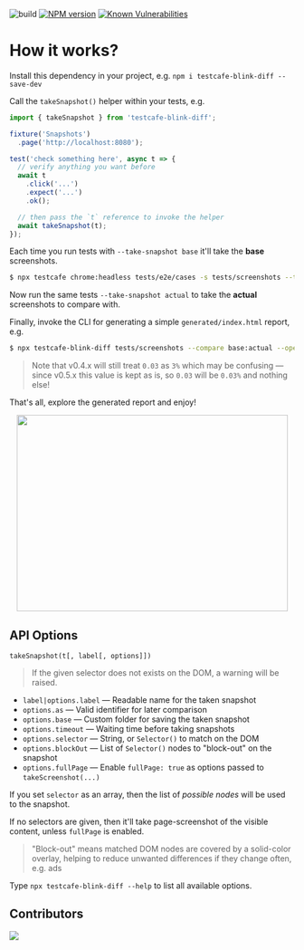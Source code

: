 ![build](https://github.com/tacoss/testcafe-blink-diff/workflows/build/badge.svg)
[![NPM version](https://badge.fury.io/js/testcafe-blink-diff.png)](http://badge.fury.io/js/testcafe-blink-diff)
[![Known Vulnerabilities](https://snyk.io/test/npm/testcafe-blink-diff/badge.svg)](https://snyk.io/test/npm/testcafe-blink-diff)

# How it works?

Install this dependency in your project, e.g. `npm i testcafe-blink-diff --save-dev`

Call the `takeSnapshot()` helper within your tests, e.g.

```js
import { takeSnapshot } from 'testcafe-blink-diff';

fixture('Snapshots')
  .page('http://localhost:8080');

test('check something here', async t => {
  // verify anything you want before
  await t
    .click('...')
    .expect('...')
    .ok();

  // then pass the `t` reference to invoke the helper
  await takeSnapshot(t);
});
```

Each time you run tests with `--take-snapshot base` it'll take the **base** screenshots.

```bash
$ npx testcafe chrome:headless tests/e2e/cases -s tests/screenshots --take-snapshot
```

Now run the same tests `--take-snapshot actual` to take the **actual** screenshots to compare with.

Finally, invoke the CLI for generating a simple `generated/index.html` report, e.g.

```bash
$ npx testcafe-blink-diff tests/screenshots --compare base:actual --open --threshold 0.03
```

> Note that v0.4.x will still treat `0.03` as `3%` which may be confusing &mdash; since v0.5.x this value is kept as is, so `0.03` will be `0.03%` and nothing else!

That's all, explore the generated report and enjoy!

<p align="center">
  <img width="479" height="347" src="screenshot.png">
</p>

## API Options

`takeSnapshot(t[, label[, options]])`

> If the given selector does not exists on the DOM, a warning will be raised.

- `label|options.label` &mdash; Readable name for the taken snapshot
- `options.as` &mdash;  Valid identifier for later comparison
- `options.base` &mdash; Custom folder for saving the taken snapshot
- `options.timeout` &mdash; Waiting time before taking snapshots
- `options.selector` &mdash; String, or `Selector()` to match on the DOM
- `options.blockOut` &mdash; List of `Selector()` nodes to "block-out" on the snapshot
- `options.fullPage` &mdash; Enable `fullPage: true` as options passed to `takeScreenshot(...)`

If you set `selector` as an array, then the list of _possible nodes_ will be used to the snapshot.

If no selectors are given, then it'll take page-screenshot of the visible content, unless `fullPage` is enabled.

> "Block-out" means matched DOM nodes are covered by a solid-color overlay, helping to reduce unwanted differences if they change often, e.g. ads

Type `npx testcafe-blink-diff --help` to list all available options.

## Contributors

<a href="https://github.com/tacoss/testcafe-blink-diff/graphs/contributors">
  <img src="https://contrib.rocks/image?repo=tacoss/testcafe-blink-diff" />
</a>
